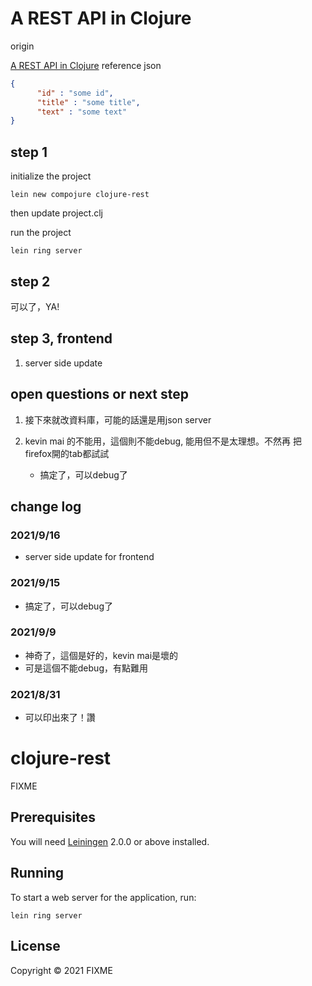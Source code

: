 # A REST API in Clojure

origin

[A REST API in Clojure](https://tutswiki.com/rest-api-in-clojure/#google_vignette)
reference json

```json
{
      "id" : "some id",
      "title" : "some title",
      "text" : "some text"
}
```

## step 1
initialize the project
```shell
lein new compojure clojure-rest
```

then update project.clj

run the project
```shell
lein ring server
```

## step 2
可以了，YA! 

## step 3, frontend
1. server side update

## open questions or next step
1. 接下來就改資料庫，可能的話還是用json server

2. kevin mai 的不能用，這個則不能debug, 能用但不是太理想。不然再
   把firefox開的tab都試試
   - 搞定了，可以debug了

## change log

### 2021/9/16
- server side update for frontend

### 2021/9/15
- 搞定了，可以debug了

### 2021/9/9
- 神奇了，這個是好的，kevin mai是壞的
- 可是這個不能debug，有點難用

### 2021/8/31
- 可以印出來了！讚

#
#
#
#
#
#
#
#
#
# clojure-rest

FIXME

## Prerequisites

You will need [Leiningen][] 2.0.0 or above installed.

[leiningen]: https://github.com/technomancy/leiningen

## Running

To start a web server for the application, run:

    lein ring server

## License

Copyright © 2021 FIXME
